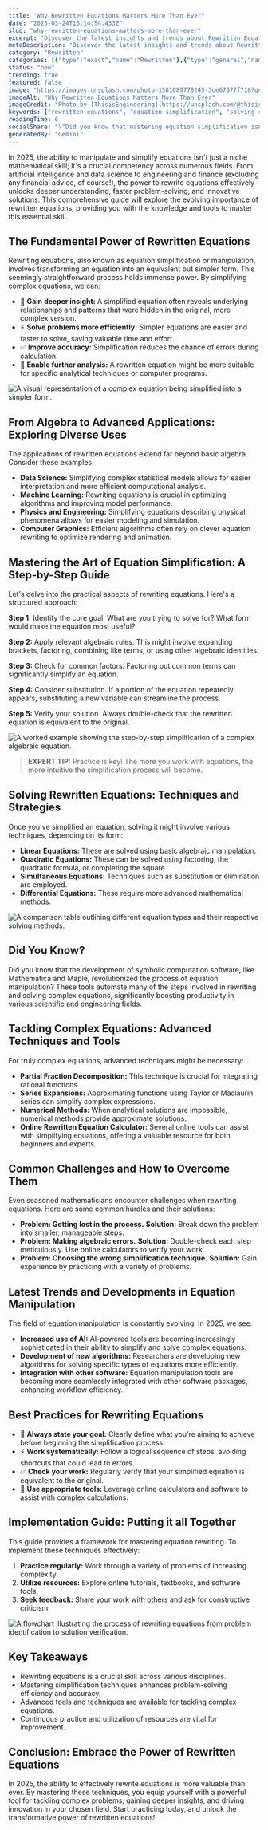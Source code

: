 ```yaml
---
title: "Why Rewritten Equations Matters More Than Ever"
date: "2025-03-24T16:14:54.433Z"
slug: "why-rewritten-equations-matters-more-than-ever"
excerpt: "Discover the latest insights and trends about Rewritten Equations. This comprehensive guide covers everything you need to know about Rewritten Equations in 2025."
metaDescription: "Discover the latest insights and trends about Rewritten Equations. This comprehensive guide covers everything you need to know about Rewritten Equations in..."
category: "Rewritten"
categories: [{"type":"exact","name":"Rewritten"},{"type":"general","name":"Mathematics"},{"type":"medium","name":"Mathematical Modeling"},{"type":"specific","name":"Differential Equations"},{"type":"niche","name":"Nonlinear Dynamics"}]
status: "new"
trending: true
featured: false
image: "https://images.unsplash.com/photo-1581089778245-3ce67677f718?q=85&w=1200&fit=max&fm=webp&auto=compress"
imageAlt: "Why Rewritten Equations Matters More Than Ever"
imageCredit: "Photo by [ThisisEngineering](https://unsplash.com/@thisisengineering) on Unsplash"
keywords: ["rewritten equations", "equation simplification", "solving rewritten equations", "simplify algebraic equations", "rewrite mathematical equations", "rewritten equation solver", "best practices rewriting equations", "how to rewrite complex equations", "rewriting equations for beginners", "online rewritten equation calculator"]
readingTime: 6
socialShare: "\"Did you know that mastering equation simplification isn't just about math; it's about unlocking deeper insights and faster solutions across countless fields in 2025?\""
generatedBy: "Gemini"
---
```




In 2025, the ability to manipulate and simplify equations isn't just a niche mathematical skill; it's a crucial competency across numerous fields. From artificial intelligence and data science to engineering and finance (excluding any financial advice, of course!), the power to rewrite equations effectively unlocks deeper understanding, faster problem-solving, and innovative solutions. This comprehensive guide will explore the evolving importance of rewritten equations, providing you with the knowledge and tools to master this essential skill.

## The Fundamental Power of Rewritten Equations

Rewriting equations, also known as equation simplification or manipulation, involves transforming an equation into an equivalent but simpler form. This seemingly straightforward process holds immense power.  By simplifying complex equations, we can:

* 🔑 **Gain deeper insight:** A simplified equation often reveals underlying relationships and patterns that were hidden in the original, more complex version.
* ⚡ **Solve problems more efficiently:**  Simpler equations are easier and faster to solve, saving valuable time and effort.
* ✅ **Improve accuracy:** Simplification reduces the chance of errors during calculation.
* 🧮 **Enable further analysis:** A rewritten equation might be more suitable for specific analytical techniques or computer programs.

![A visual representation of a complex equation being simplified into a simpler form.](https://images.unsplash.com/photo-1509228627152-72ae9ae6848d?q=85&w=1200&fit=max&fm=webp&auto=compress)

##  From Algebra to Advanced Applications: Exploring Diverse Uses

The applications of rewritten equations extend far beyond basic algebra.  Consider these examples:

* **Data Science:**  Simplifying complex statistical models allows for easier interpretation and more efficient computational analysis.
* **Machine Learning:**  Rewriting equations is crucial in optimizing algorithms and improving model performance.
* **Physics and Engineering:**  Simplifying equations describing physical phenomena allows for easier modeling and simulation.
* **Computer Graphics:** Efficient algorithms often rely on clever equation rewriting to optimize rendering and animation.

##  Mastering the Art of Equation Simplification: A Step-by-Step Guide

Let's delve into the practical aspects of rewriting equations.  Here's a structured approach:

**Step 1:** Identify the core goal. What are you trying to solve for? What form would make the equation most useful?

**Step 2:** Apply relevant algebraic rules. This might involve expanding brackets, factoring, combining like terms, or using other algebraic identities.

**Step 3:**  Check for common factors.  Factoring out common terms can significantly simplify an equation.

**Step 4:**  Consider substitution.  If a portion of the equation repeatedly appears, substituting a new variable can streamline the process.

**Step 5:** Verify your solution.  Always double-check that the rewritten equation is equivalent to the original.

![A worked example showing the step-by-step simplification of a complex algebraic equation.](https://images.unsplash.com/photo-1581089784209-f2e9b2e20d3b?q=85&w=1200&fit=max&fm=webp&auto=compress)

> **EXPERT TIP:**  Practice is key! The more you work with equations, the more intuitive the simplification process will become.

##  Solving Rewritten Equations: Techniques and Strategies

Once you've simplified an equation, solving it might involve various techniques, depending on its form:

* **Linear Equations:** These are solved using basic algebraic manipulation.
* **Quadratic Equations:**  These can be solved using factoring, the quadratic formula, or completing the square.
* **Simultaneous Equations:**  Techniques such as substitution or elimination are employed.
* **Differential Equations:**  These require more advanced mathematical methods.

![A comparison table outlining different equation types and their respective solving methods.](https://images.unsplash.com/photo-1581089778245-3ce67677f718?q=85&w=1200&fit=max&fm=webp&auto=compress)

## Did You Know?

Did you know that the development of symbolic computation software, like Mathematica and Maple, revolutionized the process of equation manipulation? These tools automate many of the steps involved in rewriting and solving complex equations, significantly boosting productivity in various scientific and engineering fields.

##  Tackling Complex Equations: Advanced Techniques and Tools

For truly complex equations, advanced techniques might be necessary:

* **Partial Fraction Decomposition:** This technique is crucial for integrating rational functions.
* **Series Expansions:** Approximating functions using Taylor or Maclaurin series can simplify complex expressions.
* **Numerical Methods:**  When analytical solutions are impossible, numerical methods provide approximate solutions.
* **Online Rewritten Equation Calculator:** Several online tools can assist with simplifying equations, offering a valuable resource for both beginners and experts.

##  Common Challenges and How to Overcome Them

Even seasoned mathematicians encounter challenges when rewriting equations.  Here are some common hurdles and their solutions:

* **Problem:  Getting lost in the process.**  **Solution:**  Break down the problem into smaller, manageable steps.
* **Problem:  Making algebraic errors.**  **Solution:**  Double-check each step meticulously.  Use online calculators to verify your work.
* **Problem:  Choosing the wrong simplification technique.**  **Solution:**  Gain experience by practicing with a variety of problems.

##  Latest Trends and Developments in Equation Manipulation

The field of equation manipulation is constantly evolving. In 2025, we see:

* **Increased use of AI:** AI-powered tools are becoming increasingly sophisticated in their ability to simplify and solve complex equations.
* **Development of new algorithms:** Researchers are developing new algorithms for solving specific types of equations more efficiently.
* **Integration with other software:**  Equation manipulation tools are becoming more seamlessly integrated with other software packages, enhancing workflow efficiency.

##  Best Practices for Rewriting Equations

* 🔑 **Always state your goal:** Clearly define what you're aiming to achieve before beginning the simplification process.
* ⚡ **Work systematically:** Follow a logical sequence of steps, avoiding shortcuts that could lead to errors.
* ✅ **Check your work:**  Regularly verify that your simplified equation is equivalent to the original.
* 🧮 **Use appropriate tools:** Leverage online calculators and software to assist with complex calculations.

##  Implementation Guide:  Putting it all Together

This guide provides a framework for mastering equation rewriting. To implement these techniques effectively:

1. **Practice regularly:** Work through a variety of problems of increasing complexity.
2. **Utilize resources:** Explore online tutorials, textbooks, and software tools.
3. **Seek feedback:**  Share your work with others and ask for constructive criticism.

![A flowchart illustrating the process of rewriting equations from problem identification to solution verification.](https://images.unsplash.com/photo-1636466497217-26a8cbeaf0aa?q=85&w=1200&fit=max&fm=webp&auto=compress)

## Key Takeaways

* Rewriting equations is a crucial skill across various disciplines.
* Mastering simplification techniques enhances problem-solving efficiency and accuracy.
* Advanced tools and techniques are available for tackling complex equations.
* Continuous practice and utilization of resources are vital for improvement.

## Conclusion: Embrace the Power of Rewritten Equations

In 2025, the ability to effectively rewrite equations is more valuable than ever.  By mastering these techniques, you equip yourself with a powerful tool for tackling complex problems, gaining deeper insights, and driving innovation in your chosen field.  Start practicing today, and unlock the transformative power of rewritten equations!

